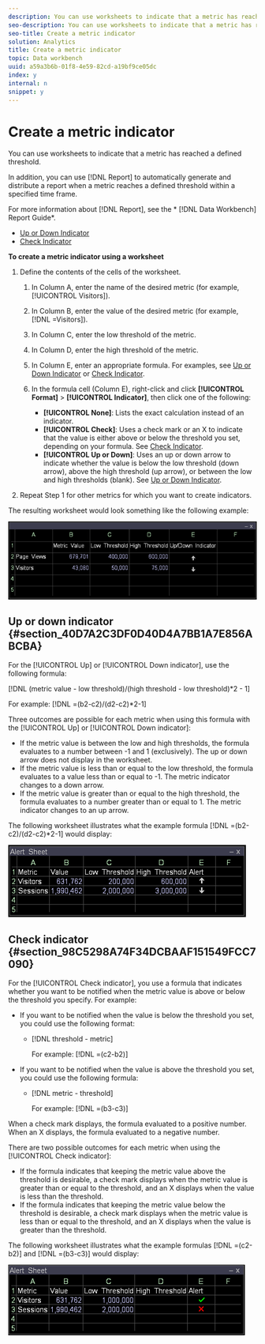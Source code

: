 ```yaml
---
description: You can use worksheets to indicate that a metric has reached a defined threshold.
seo-description: You can use worksheets to indicate that a metric has reached a defined threshold.
seo-title: Create a metric indicator
solution: Analytics
title: Create a metric indicator
topic: Data workbench
uuid: a59a3b6b-01f8-4e59-82cd-a19bf9ce05dc
index: y
internal: n
snippet: y
---
```


# Create a metric indicator

You can use worksheets to indicate that a metric has reached a defined threshold.

In addition, you can use [!DNL Report] to automatically generate and distribute a report when a metric reaches a defined threshold within a specified time frame.

For more information about [!DNL Report], see the * [!DNL Data Workbench] Report Guide*.

* [Up or Down Indicator](../../../data-workbench-client/c-analysis-vis/c-wksts/c-metric-ind.md#section_40D7A2C3DF0D40D4A7BB1A7E856ABCBA) 
* [Check Indicator](../../../data-workbench-client/c-analysis-vis/c-wksts/c-metric-ind.md#section_98C5298A74F34DCBAAF151549FCC7090)

**To create a metric indicator using a worksheet**

1. Define the contents of the cells of the worksheet.

    1. In Column A, enter the name of the desired metric (for example, [!UICONTROL Visitors]). 
    1. In Column B, enter the value of the desired metric (for example, [!DNL =Visitors]). 
    1. In Column C, enter the low threshold of the metric. 
    1. In Column D, enter the high threshold of the metric. 
    1. In Column E, enter an appropriate formula. For examples, see [Up or Down Indicator](../../../data-workbench-client/c-analysis-vis/c-wksts/c-metric-ind.md#section_40D7A2C3DF0D40D4A7BB1A7E856ABCBA) or [Check Indicator](../../../data-workbench-client/c-analysis-vis/c-wksts/c-metric-ind.md#section_98C5298A74F34DCBAAF151549FCC7090). 
    1. In the formula cell (Column E), right-click and click **[!UICONTROL Format]** > **[!UICONTROL Indicator]**, then click one of the following:

        * **[!UICONTROL None]**: Lists the exact calculation instead of an indicator. 
        * **[!UICONTROL Check]**: Uses a check mark or an X to indicate that the value is either above or below the threshold you set, depending on your formula. See [Check Indicator](../../../data-workbench-client/c-analysis-vis/c-wksts/c-metric-ind.md#section_98C5298A74F34DCBAAF151549FCC7090). 
        * **[!UICONTROL Up or Down]**: Uses an up or down arrow to indicate whether the value is below the low threshold (down arrow), above the high threshold (up arrow), or between the low and high thresholds (blank). See [Up or Down Indicator](../../../data-workbench-client/c-analysis-vis/c-wksts/c-metric-ind.md#section_40D7A2C3DF0D40D4A7BB1A7E856ABCBA).

1. Repeat Step 1 for other metrics for which you want to create indicators.

The resulting worksheet would look something like the following example:

![](assets/vis_Worksheet_Alerts.png)

## Up or down indicator {#section_40D7A2C3DF0D40D4A7BB1A7E856ABCBA}

For the [!UICONTROL Up] or [!UICONTROL Down indicator], use the following formula:

[!DNL (metric value - low threshold)/(high threshold - low threshold)*2 - 1]

For example: [!DNL =(b2-c2)/(d2-c2)*2-1]

Three outcomes are possible for each metric when using this formula with the [!UICONTROL Up] or [!UICONTROL Down indicator]:

* If the metric value is between the low and high thresholds, the formula evaluates to a number between -1 and 1 (exclusively). The up or down arrow does not display in the worksheet. 
* If the metric value is less than or equal to the low threshold, the formula evaluates to a value less than or equal to -1. The metric indicator changes to a down arrow. 
* If the metric value is greater than or equal to the high threshold, the formula evaluates to a number greater than or equal to 1. The metric indicator changes to an up arrow.

The following worksheet illustrates what the example formula [!DNL =(b2-c2)/(d2-c2)*2-1] would display:

![](assets/vis_Worksheet_Alerts_UpDown.png)

## Check indicator {#section_98C5298A74F34DCBAAF151549FCC7090}

For the [!UICONTROL Check indicator], you use a formula that indicates whether you want to be notified when the metric value is above or below the threshold you specify. For example:

* If you want to be notified when the value is below the threshold you set, you could use the following format:

    * [!DNL threshold - metric]

      For example: [!DNL =(c2-b2)]

* If you want to be notified when the value is above the threshold you set, you could use the following formula:

    * [!DNL metric - threshold]

      For example: [!DNL =(b3-c3)]

When a check mark displays, the formula evaluated to a positive number. When an X displays, the formula evaluated to a negative number.

There are two possible outcomes for each metric when using the [!UICONTROL Check indicator]:

* If the formula indicates that keeping the metric value above the threshold is desirable, a check mark displays when the metric value is greater than or equal to the threshold, and an X displays when the value is less than the threshold. 
* If the formula indicates that keeping the metric value below the threshold is desirable, a check mark displays when the metric value is less than or equal to the threshold, and an X displays when the value is greater than the threshold.

The following worksheet illustrates what the example formulas [!DNL =(c2-b2)] and [!DNL =(b3-c3)] would display:

![](assets/vis_Worksheet_Alerts_Check.png)

